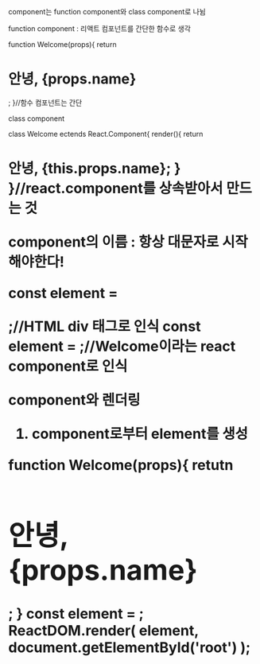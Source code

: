 component는 function component와 class component로 나뉨

function component
: 리액트 컴포넌트를 간단한 함수로 생각

function Welcome(props){
return <h1> 안녕, {props.name}</h1>;
}//함수 컴포넌트는 간단

class component

class Welcome ectends React.Component{
render(){
return <h1>안녕, {this.props.name}</ha>;
}
}//react.component를 상속받아서 만드는 것

component의 이름
: 항상 대문자로 시작해야한다!

const element = <div />;//HTML div 태그로 인식
const element = <Welcome name="영교" />;//Welcome이라는 react component로 인식

component와 렌더링

1. component로부터 element를 생성

function Welcome(props){
retutn <h1>안녕, {props.name}</h1>;
}
const element = <Welcome name= '영교' />;
ReactDOM.render(
element,
document.getElementById('root')
);
